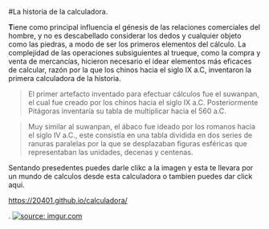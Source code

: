 #La historia de la calculadora.

**T**iene como principal influencia el génesis de las relaciones comerciales del hombre, y no es descabellado considerar los dedos y cualquier objeto como las piedras, a modo de ser los primeros elementos del cálculo. La complejidad de las operaciones subsiguientes al trueque, como la compra y venta de mercancías, hicieron necesario el idear elementos más eficaces de calcular, razón por la que los chinos hacia el siglo IX a.C, inventaron la primera calculadora de la historia.

>El primer artefacto inventado para efectuar cálculos fue el suwanpan, el cual fue creado por los chinos hacia el siglo IX a.C. Posteriormente Pitágoras inventaría su tabla de multiplicar hacia el 560 a.C.

>Muy similar al suwanpan, el ábaco fue ideado por los romanos hacia el siglo IV a.C., este consistía en una tabla dividida en dos series de ranuras paralelas por la que se desplazaban figuras esféricas que representaban las unidades, decenas y centenas.

Sentando presedentes puedes darle clikc a la imagen y esta te llevara por un mundo de calculos desde esta calculadora o tambien puedes dar click aqui. 

https://20401.github.io/calculadora/



.                <a href="https://20401.github.io/calculadora/"><img src="https://i.imgur.com/I6FvN2U.png" title="source: imgur.com" /></a>
